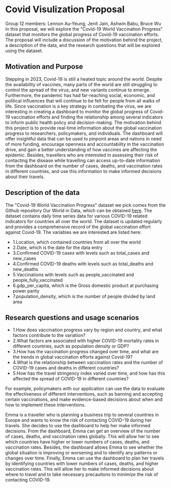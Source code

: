# Covid Visulization Proposal


Group 12 members: Lennon Au-Yeung, Jenit Jain, Ashwin Babu, Bruce Wu  
In this proposal, we will explore the "Covid-19 World Vaccination Progress" dataset that monitors the global progress of Covid-19 vaccination efforts. The proposal will include a discussion of the motivation behind the project, a description of the data, and the research questions that will be explored using the dataset.  
 


## Motivation and Purpose


Stepping in 2023, Covid-19 is still a heated topic around the world. Despite the availability of vaccines, many parts of the world are still struggling to control the spread of the virus, and new variants continue to emerge. Furthermore, the pandemic has had far-reaching social, economic, and political influences that will continue to be felt for people from all walks of life. Since vaccination is a key strategy in combating the virus, we are interesting in creating a dashboard to monitor the global progress of Covid-19 vaccination efforts and finding the relationship among several indicators to inform public health policy and decision-making. The motivation behind this project is to provide real-time information about the global vaccination progress to researchers, policymakers, and individuals. The dashboard will offer insightful data that can be used to pinpoint areas and nations in need of more funding, encourage openness and accountability in the vaccination drive, and gain a better understanding of how vaccines are affecting the epidemic. Besides, travellers who are interested in assessing their risk of contacting the disease while travelling can access up-to-date information from the dashboard on the number of cases, deaths, and vaccination rates in different countries, and use this information to make informed decisions about their travels.  


## Description of the data


The "Covid-19 World Vaccination Progress" dataset we pick comes from the Github repository Our World in Data, which can be obtained [here](https://github.com/owid/covid-19-data/tree/master/public/data). 
The dataset contains daily time series data for various COVID-19 related indicators for countries all over the world. The dataset is updated regularly and provides a comprehensive record of the global vaccination effort against Covid-19. The variables we are interested are listed here:  
* 1.Location, which contained countries from all over the world  
* 2.Date, which is the date for the data entry  
* 3.Confirmed COVID-19 cases with levels such as total_cases and new_cases
* 4.Confirmed COVID-19 deaths with levels such as total_deaths and new_deaths
* 5.Vaccinations with levels such as people_vaccinated and people_fully_vaccinated
* 6.gdp_per_capita, which is the Gross domestic product at purchasing power parity
* 7.population_density, which is the number of people divided by land area


## Research questions and usage scenarios


* 1.How does vaccination progress vary by region and country, and what factors contribute to the variation?
* 2.What factors are associated with higher COVID-19 mortality rates in different countries, such as population density or GDP?
* 3.How has the vaccination progress changed over time, and what are the trends in global vaccination efforts against Covid-19?
* 4.What is the relationship between vaccination rates and the number of COVID-19 cases and deaths in different countries?
* 5.How has the travel stringency index varied over time, and how has this affected the spread of COVID-19 in different countries?


For example, policymakers with our application can use the data to evaluate the effectiveness of different interventions, such as banning and accepting certain vaccinations, and make evidence-based decisions about when and how to implement these interventions.


Emma is a traveller who is planning a business trip to several countries in Europe and wants to know the risk of contacting COVID-19 during her travels. She decides to use the dashboard to help her make informed decisions. From the dashboard, Emma can get an overview of the number of cases, deaths, and vaccination rates globally. This will allow her to see which countries have higher or lower numbers of cases, deaths, and vaccination rates. Besides, the dashboard allows Emma to see whether the global situation is improving or worsening and to identify any patterns or changes over time. Finally, Emma can use the dashboard to plan her travels by identifying countries with lower numbers of cases, deaths, and higher vaccination rates. This will allow her to make informed decisions about where to travel and to take necessary precautions to minimize the risk of contacting COVID-19.

```R

```
